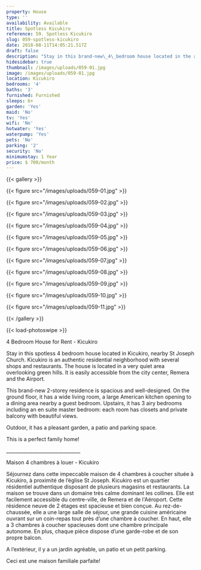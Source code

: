```yaml
---
property: House
type: ''
availability: Available
title: Spotless Kicukiro
reference: 59. Spotless Kicukiro
slug: 059-spotless-kicukiro
date: 2018-08-11T14:05:21.517Z
draft: false
description: "Stay in this brand-new\_4\_bedroom house located in the authentic residential\_area of Kicukiro.\_ \_ This spacious\_2-storey residence is and well-designed with airy bedrooms\_with closets and balconies with\_beautiful\_views!"
hidesidebar: true
thumbnail: /images/uploads/059-01.jpg
image: /images/uploads/059-01.jpg
location: Kicukiro
bedrooms: '4'
baths: '3'
furnished: Furnished
sleeps: 6+
garden: 'Yes'
maid: 'No'
tv: 'Yes'
wifi: 'No'
hotwater: 'Yes'
waterpump: 'Yes'
pets: 'No'
parking: '2'
security: 'No'
minimumstay: 1 Year
price: $ 700/month
---
```

{{< gallery >}}

{{< figure src="/images/uploads/059-01.jpg" >}}

{{< figure src="/images/uploads/059-02.jpg" >}}

{{< figure src="/images/uploads/059-03.jpg" >}}

{{< figure src="/images/uploads/059-04.jpg" >}}

{{< figure src="/images/uploads/059-05.jpg" >}}

{{< figure src="/images/uploads/059-06.jpg" >}}

{{< figure src="/images/uploads/059-07.jpg" >}}

{{< figure src="/images/uploads/059-08.jpg" >}}

{{< figure src="/images/uploads/059-09.jpg" >}}

{{< figure src="/images/uploads/059-10.jpg" >}}

{{< figure src="/images/uploads/059-11.jpg" >}}

{{< /gallery >}}

{{< load-photoswipe >}}

4 Bedroom House for Rent - Kicukiro

Stay in this spotless 4 bedroom house located in Kicukiro, nearby St Joseph Church. Kicukiro is an authentic residential neighborhood with several shops and restaurants. The house is located in a very quiet area overlooking green hills. It is easily accessible from the city center, Remera and the Airport.

This brand-new 2-storey residence is spacious and well-designed. On the ground floor, it has a wide living room, a large American kitchen opening to a dining area nearby a guest bedroom. Upstairs, it has 3 airy bedrooms including an en suite master bedroom: each room has closets and private balcony with beautiful views.

Outdoor, it has a pleasant garden, a patio and parking space.

This is a perfect family home! 

\_\_\_\_\_\_\_\_\_\_\_\_\_\_\_\_\_\_\_\_\_\_\_\_\_\_\_\_\_\__ 

Maison 4 chambres à louer - Kicukiro 

Séjournez dans cette impeccable maison de 4 chambres à coucher située à Kicukiro, à proximité de l’église St Joseph. Kicukiro est un quartier résidentiel authentique disposant de plusieurs magasins et restaurants. La maison se trouve dans un domaine très calme dominant les collines. Elle est facilement accessible du centre-ville, de Remera et de l'Aéroport. Cette résidence neuve de 2 étages est spacieuse et bien conçue. Au rez-de-chaussée, elle a une large salle de séjour, une grande cuisine américaine ouvrant sur un coin-repas tout près d’une chambre à coucher. En haut, elle a 3 chambres à coucher spacieuses dont une chambre principale autonome. En plus, chaque pièce dispose d’une garde-robe et de son propre balcon.

A l’extérieur, il y a un jardin agréable, un patio et un petit parking.

Ceci est une maison familiale parfaite!
